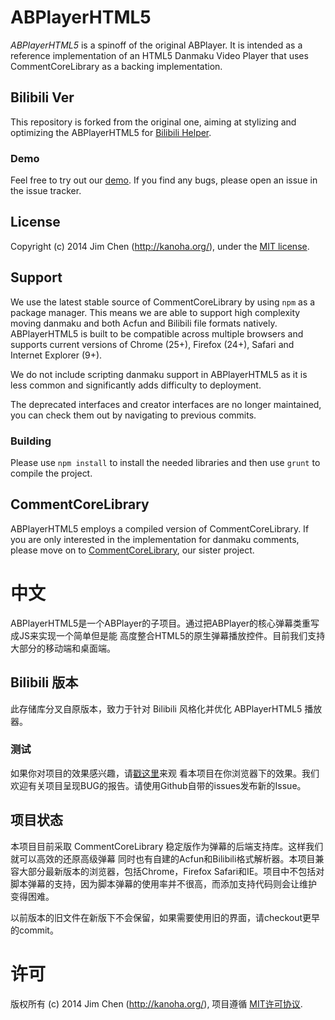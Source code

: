 # ABPlayerHTML5

*ABPlayerHTML5* is a spinoff of the original ABPlayer. 
It is intended as a reference implementation of an HTML5 Danmaku Video Player 
that uses CommentCoreLibrary as a backing implementation.

## Bilibili Ver

This repository is forked from the original one, aiming at stylizing and optimizing the ABPlayerHTML5 for [Bilibili Helper](https://github.com/zhuogu/Bilibili-Helper).

### Demo
Feel free to try out our [demo](http://zhuogu.github.io/ABPlayerHTML5-bilibili-ver/build/demo.html).
If you find any bugs, please open an issue in the issue tracker.

## License

Copyright (c) 2014 Jim Chen (http://kanoha.org/), under the 
[MIT license](http://www.opensource.org/licenses/mit-license.php).

## Support

We use the latest stable source of CommentCoreLibrary by using `npm` as a package
manager. This means we are able to support high complexity moving danmaku and 
both Acfun and Bilibili file formats natively. ABPlayerHTML5 is built to be 
compatible across multiple browsers and supports current versions of 
Chrome (25+), Firefox (24+), Safari and Internet Explorer (9+). 

We do not include scripting danmaku support in ABPlayerHTML5 as it is less common
and significantly adds difficulty to deployment.

The deprecated interfaces and creator interfaces are no longer maintained, you 
can check them out by navigating to previous commits.

### Building

Please use `npm install` to install the needed libraries and then use `grunt` to
compile the project.

## CommentCoreLibrary

ABPlayerHTML5 employs a compiled version of CommentCoreLibrary. If you are only 
interested in the implementation for danmaku comments, please move on to 
[CommentCoreLibrary](https://github.com/jabbany/CommentCoreLibrary), our sister
project.

# 中文

ABPlayerHTML5是一个ABPlayer的子项目。通过把ABPlayer的核心弹幕类重写成JS来实现一个简单但是能
高度整合HTML5的原生弹幕播放控件。目前我们支持大部分的移动端和桌面端。

## Bilibili 版本

此存储库分叉自原版本，致力于针对 Bilibili 风格化并优化 ABPlayerHTML5 播放器。

### 测试
如果你对项目的效果感兴趣，请[戳这里](http://zhuogu.github.io/ABPlayerHTML5-bilibili-ver/build/demo.html)来观
看本项目在你浏览器下的效果。我们欢迎有关项目呈现BUG的报告。请使用Github自带的issues发布新的Issue。

## 项目状态

本项目目前采取 CommentCoreLibrary 稳定版作为弹幕的后端支持库。这样我们就可以高效的还原高级弹幕
同时也有自建的Acfun和Bilibili格式解析器。本项目兼容大部分最新版本的浏览器，包括Chrome，Firefox
Safari和IE。项目中不包括对脚本弹幕的支持，因为脚本弹幕的使用率并不很高，而添加支持代码则会让维护
变得困难。

以前版本的旧文件在新版下不会保留，如果需要使用旧的界面，请checkout更早的commit。

# 许可
版权所有 (c) 2014 Jim Chen (http://kanoha.org/), 项目遵循 
[MIT许可协议](http://www.opensource.org/licenses/mit-license.php).
